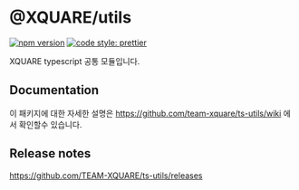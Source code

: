 # @XQUARE/utils

[![npm version](https://badge.fury.io/js/%40xquare%2Futils.svg)](https://badge.fury.io/js/%40xquare%2Futils) [![code style: prettier](https://img.shields.io/badge/code_style-prettier-ff69b4.svg)](https://github.com/prettier/prettier) 

XQUARE typescript 공통 모듈입니다.

## Documentation

이 패키지에 대한 자세한 설명은 https://github.com/team-xquare/ts-utils/wiki 에서 확인할수 있습니다.

## Release notes

https://github.com/TEAM-XQUARE/ts-utils/releases
